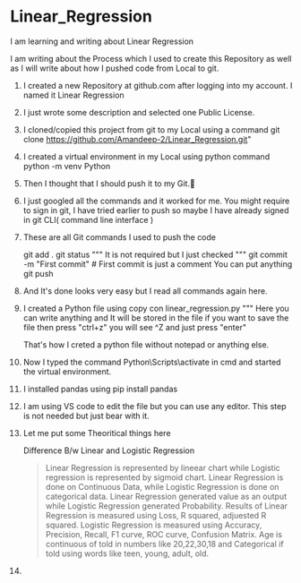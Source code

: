 # Linear_Regression
I am learning and writing about Linear Regression

I am writing about the Process which I used to create this Repository as well as I will write about how I pushed code from Local to git.

1. I created a new Repository at github.com after logging into my account. I named it Linear Regression

2. I just wrote some description and selected one Public License.

3. I cloned/copied this project from git to my Local using a command 
    git clone https://github.com/Amandeep-2/Linear_Regression.git"

4. I created a virtual environment in my Local using python command
    python -m venv Python

5. Then I thought that I should push it to my Git.🤔

6. I just googled all the commands and it worked for me. You might require to sign in git, I have tried earlier to push so maybe I have already signed in git CLI( command line interface )

7. These are all Git commands I used to push the code

    git add .
    git status   """ It is not required but I just checked """
    git commit -m "First commit"  # First commit is just a comment You can put anything
    git push 

8. And It's done looks very easy but I read all commands again here.

9. I created a Python file using 
    copy con linear_regression.py
    """ Here you can write anything and 
    It will be stored in the file
    if you want to save the file then press "ctrl+z"
    you will see ^Z and just press "enter"

    That's how I creted a python file without notepad or anything else.

10. Now I typed the command 
    Python\Scripts\activate
   in cmd and started the virtual environment.

11. I installed pandas using 
    pip install pandas

12. I am using VS code to edit the file but you can use any editor. This step is not needed but just bear with it.

13. Let me put some Theoritical things here

    Difference B/w Linear and Logistic Regression

    > Linear Regression is represented by lineear chart while Logistic regression is represented by sigmoid chart.
    > Linear Regression is done on Continuous Data, while Logistic Regression is done on categorical data.
    > Linear Regression generated value as an output while Logistic Regression generated Probability.
    > Results of Linear Regression is measured using Loss, R squared, adjuested R squared. Logistic Regression is measured using Accuracy, Precision, Recall, F1 curve, ROC curve, Confusion Matrix.
    > Age is continuous of told in numbers like 20,22,30,18 and Categorical if told using words like teen, young, adult, old.

14. 